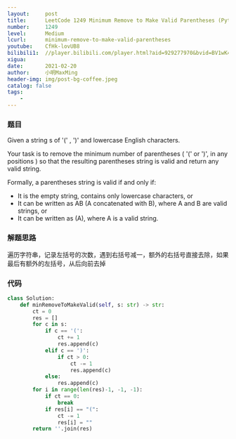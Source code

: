 ```yaml
---
layout:     post
title:      LeetCode 1249 Minimum Remove to Make Valid Parentheses (Python)
number:     1249
level:      Medium
lcurl:      minimum-remove-to-make-valid-parentheses
youtube:    CfHk-lovUB8
bilibili1:  //player.bilibili.com/player.html?aid=929277970&bvid=BV1wK4y1X7G7&cid=300445166&page=1
xigua:      
date:       2021-02-20
author:     小明MaxMing
header-img: img/post-bg-coffee.jpeg
catalog: false
tags:
    - 
---
```


### 题目

Given a string s of '(' , ')' and lowercase English characters. 

Your task is to remove the minimum number of parentheses ( '(' or ')', in any positions ) so that the resulting parentheses string is valid and return any valid string.

Formally, a parentheses string is valid if and only if:

- It is the empty string, contains only lowercase characters, or
- It can be written as AB (A concatenated with B), where A and B are valid strings, or
- It can be written as (A), where A is a valid string.

### 解题思路

遍历字符串，记录左括号的次数，遇到右括号减一，额外的右括号直接去除，如果最后有额外的左括号，从后向前去掉

### 代码
```python
class Solution:
    def minRemoveToMakeValid(self, s: str) -> str:
        ct = 0
        res = []
        for c in s:
            if c == '(':
                ct += 1
                res.append(c)
            elif c == ')':
                if ct > 0:
                    ct -= 1
                    res.append(c)
            else:
                res.append(c)
        for i in range(len(res)-1, -1, -1):
            if ct == 0:
                break
            if res[i] == "(":
                ct -= 1
                res[i] = ""
        return ''.join(res)
```
